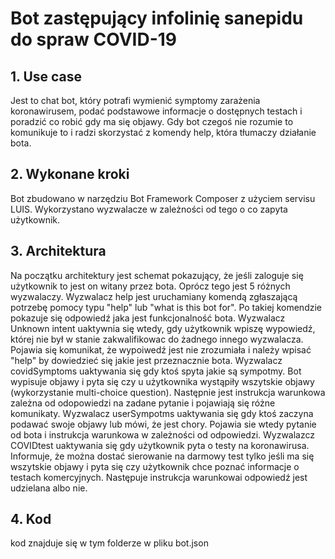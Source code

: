 # Bot zastępujący infolinię sanepidu do spraw COVID-19

## 1. Use case

Jest to chat bot, który potrafi wymienić symptomy zarażenia koronawirusem, podać podstawowe informacje o dostępnych testach i poradzić co robić gdy ma się objawy. Gdy bot czegoś nie rozumie to komunikuje to i radzi skorzystać z komendy help, która tłumaczy działanie bota. 

## 2. Wykonane kroki

Bot zbudowano w narzędziu Bot Framework Composer z użyciem servisu LUIS. Wykorzystano wyzwalacze w zależności od tego o co zapyta użytkownik.

## 3. Architektura

Na początku architektury jest schemat pokazujący, że jeśli zaloguje się użytkownik to jest on witany przez bota. Oprócz tego jest 5 różnych wyzwalaczy.
Wyzwalacz help jest uruchamiany komendą zgłaszającą potrzebę pomocy typu "help" lub "what is this bot for". Po takiej komendzie pokazuje się odpowiedź jaka jest funkcjonalność bota.
Wyzwalacz Unknown intent uaktywnia się wtedy, gdy użytkownik wpiszę wypowiedź, której nie był w stanie zakwalifikowac do żadnego innego wyzwalacza. Pojawia się komunikat, że wypoiwedź jest nie zrozumiała i należy wpisać "help" by dowiedzieć się jakie jest przeznacznie bota.
Wyzwalacz covidSymptoms uaktywania się gdy ktoś spyta jakie są sympotmy. Bot wypisuje objawy i pyta się czy u użytkownika wystąpiły wszytskie objawy (wykorzystanie multi-choice question). Następnie jest instrukcja warunkowa zależna od odopowiedzi na zadane pytanie i pojawiają się różne komunikaty.
Wyzwalacz userSympotms uaktywania się gdy ktoś zaczyna podawać swoje objawy lub mówi, że jest chory. Pojawia sie wtedy pytanie od bota i instrukcja warunkowa w zależności od odpowiedzi.
Wyzwalazcz COVIDtest uaktywania się gdy użytkownik pyta o testy na koronawirusa. Informuje, że można dostać sierowanie na darmowy test tylko jeśli ma się wszytskie objawy i pyta się czy użytkownik chce poznać informacje o testach komercyjnych. Następuje instrukcja warunkowai odpowiedź jest udzielana albo nie.

## 4. Kod

kod znajduje się w tym folderze w pliku bot.json

